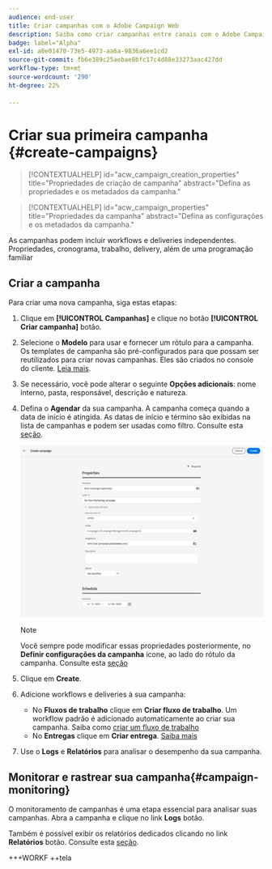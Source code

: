 ```yaml
---
audience: end-user
title: Criar campanhas com o Adobe Campaign Web
description: Saiba como criar campanhas entre canais com o Adobe Campaign Web
badge: label="Alpha"
exl-id: a6e01470-73e5-4973-aa6a-9836a6ee1cd2
source-git-commit: fb6e389c25aebae8bfc17c4d88e33273aac427dd
workflow-type: tm+mt
source-wordcount: '290'
ht-degree: 22%

---
```



# Criar sua primeira campanha {#create-campaigns}

>[!CONTEXTUALHELP]
>id="acw_campaign_creation_properties"
>title="Propriedades de criação de campanha"
>abstract="Defina as propriedades e os metadados da campanha."

>[!CONTEXTUALHELP]
>id="acw_campaign_properties"
>title="Propriedades da campanha"
>abstract="Defina as configurações e os metadados da campanha."

As campanhas podem incluir workflows e deliveries independentes. Propriedades, cronograma, trabalho, delivery, além de uma programação familiar

## Criar a campanha

Para criar uma nova campanha, siga estas etapas:

1. Clique em **[!UICONTROL Campanhas]** e clique no botão **[!UICONTROL Criar campanha]** botão.
1. Selecione o **Modelo** para usar e fornecer um rótulo para a campanha. Os templates de campanha são pré-configurados para que possam ser reutilizados para criar novas campanhas. Eles são criados no console do cliente.
   [Leia mais](https://experienceleague.adobe.com/docs/campaign/automation/campaign-orchestration/marketing-campaign-templates.html?lang=pt-BR).
1. Se necessário, você pode alterar o seguinte **Opções adicionais**: nome interno, pasta, responsável, descrição e natureza.
1. Defina o **Agendar** da sua campanha. A campanha começa quando a data de início é atingida. As datas de início e término são exibidas na lista de campanhas e podem ser usadas como filtro. Consulte esta [seção](manage-campaigns.md#access-campaigns).

   ![Definir as propriedades da campanha](assets/campaign-properties.png)

   >[!NOTE]
   >
   >Você sempre pode modificar essas propriedades posteriormente, no **Definir configurações da campanha** ícone, ao lado do rótulo da campanha. Consulte esta [seção](gs-campaigns.md#campaign-dashboard)

1. Clique em **Create**.
1. Adicione workflows e deliveries à sua campanha:

   * No **Fluxos de trabalho** clique em **Criar fluxo de trabalho**. Um workflow padrão é adicionado automaticamente ao criar sua campanha. Saiba como [criar um fluxo de trabalho](../workflows/create-workflow.md)
   * No **Entregas** clique em **Criar entrega**. [Saiba mais](../msg/gs-messages.md)

1. Use o **Logs** e **Relatórios** para analisar o desempenho da sua campanha.

## Monitorar e rastrear sua campanha{#campaign-monitoring}

O monitoramento de campanhas é uma etapa essencial para analisar suas campanhas. Abra a campanha e clique no link **Logs** botão.

Também é possível exibir os relatórios dedicados clicando no link **Relatórios** botão. Consulte esta [seção](../reporting/campaign-reports.md).

+++WORKF ++tela

<!--
## Create a cross-channel campaign {#cross-channel-campaign}


>[!CONTEXTUALHELP]
>id="acw_campaign_creation_workflow"
>title="Workflow list"
>abstract="List of workflows available for your campaign. Use the 'Create workflow' button to add a workflow in your campaign."

In a cross-channel campaign, a single marketing communication uses different channels. Data is passed between the channels. The customer receives communication through multiple channels based on, for example, their interaction with the previous communication.

-->
<!--
existing campaign: settings button -> properties like when creation
schedule in header


About plans, programs and campaigns
Adobe Campaign allows you to plan marketing campaigns in which you can create and manage different types of activities: emails, SMS messages, push notifications, workflows, landing pages. These campaigns and their contents can be gathered into programs.

The programs and campaigns allow you to regroup and view the different marketing activities that are linked to them.

A program may contain other programs as well as campaigns, workflows, and landing pages. It appears in the timeline and help you organize your marketing activities: you can separate them by country, by brand, by unit, etc.
A campaign enables you to gather all the marketing activities of your choice under a single entity. A campaign may contain emails, SMS, push notifications, direct mails, workflows, and landing pages.
To better organize your marketing plans, Adobe recommends the following hierarchy: Program > Sub-programs > Campaigns > Workflows > Deliveries.

Reports on programs and campaigns allow you to analyze their impact. For example, you can build reports at the campaign level to aggregate data on all deliveries contained in that campaign.

Related topics:

Timeline
About dynamic reports
Creating a campaign
In programs and sub-programs, you can add campaigns. Campaigns can contain marketing activities such as emails, SMS, push notifications, workflows, and landing pages.

From the Adobe Campaign home page, select the Programs & Campaigns card and access a program or sub-program.

Click on the Create button and select Campaign.

In the Creation mode screen, select a campaign type.



The campaign types available are based on templates defined in Resources > Templates > Campaign templates. For more on this, refer to the Managing templates section.

In the Properties screen, enter the name and ID of the campaign.

Select a start and end date to your campaign. These dates only apply to the campaign itself.



Click on Create to confirm the creation of the campaign.

The campaign is created and displayed. Use the Create button to add marketing activities to your campaign.

NOTE
Depending on your license agreement, you may access only some of these activities.

You can also create a campaign from the marketing activity list. You can choose to link the marketing activity to a parent program or sub-program via the properties window of the campaign.


Programs and campaigns icons and statuses
Each program and each campaign in the list has a visual symbol and an icon whose color indicates the execution status. This status depends on the validity period of the program or the campaign.

Gray: the program/campaign has not yet started - Editing status.
Blue: the program/campaign is in progress - In progress status.
Green: the program/campaign has finished - Finished status. By default, the current date is automatically shown as the validity start date and the end date is calculated according to the start date (D+186 days). You can change these dates in the program or campaign properties.


Business.Adobe.com resources
-->
